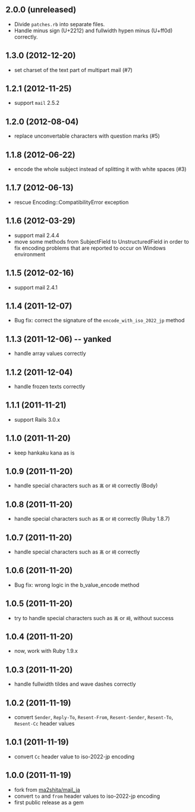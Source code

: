 ## 2.0.0 (unreleased)

 * Divide `patches.rb` into separate files.
 * Handle minus sign (U+2212) and fullwidth hypen minus (U+ff0d) correctly.

## 1.3.0 (2012-12-20)

 * set charset of the text part of multipart mail (#7)

## 1.2.1 (2012-11-25)

 * support `mail` 2.5.2

## 1.2.0 (2012-08-04)

 * replace unconvertable characters with question marks (#5)

## 1.1.8 (2012-06-22)

 * encode the whole subject instead of splitting it with white spaces (#3)

## 1.1.7 (2012-06-13)

 * rescue Encoding::CompatibilityError exception

## 1.1.6 (2012-03-29)

 * support mail 2.4.4
 * move some methods from SubjectField to UnstructuredField in order to fix
   encoding problems that are reported to occur on Windows environment

## 1.1.5 (2012-02-16)

 * support mail 2.4.1

## 1.1.4 (2011-12-07)

* Bug fix: correct the signature of the `encode_with_iso_2022_jp` method

## 1.1.3 (2011-12-06) -- yanked

* handle array values correctly

## 1.1.2 (2011-12-04)

* handle frozen texts correctly

## 1.1.1 (2011-11-21)

* support Rails 3.0.x

## 1.1.0 (2011-11-20)

* keep hankaku kana as is

## 1.0.9 (2011-11-20)

* handle special characters such as `髙` or `﨑` correctly (Body)

## 1.0.8 (2011-11-20)

* handle special characters such as `髙` or `﨑` correctly (Ruby 1.8.7)

## 1.0.7 (2011-11-20)

* handle special characters such as `髙` or `﨑` correctly

## 1.0.6 (2011-11-20)

* Bug fix: wrong logic in the b_value_encode method

## 1.0.5 (2011-11-20)

* try to handle special characters such as `髙` or `﨑`, without success

## 1.0.4 (2011-11-20)

* now, work with Ruby 1.9.x

## 1.0.3 (2011-11-20)

* handle fullwidth tildes and wave dashes correctly

## 1.0.2 (2011-11-19)

* convert `Sender`, `Reply-To`, `Resent-From`, `Resent-Sender`, `Resent-To`, `Resent-Cc` header values

## 1.0.1 (2011-11-19)

* convert `Cc` header value to iso-2022-jp encoding

## 1.0.0 (2011-11-19)

* fork from [ma2shita/mail_ja](https://github.com/ma2shita/mail_ja)
* convert `to` and `from` header values to iso-2022-jp encoding
* first public release as a gem